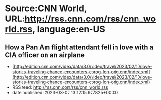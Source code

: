 # Source:CNN World, URL:http://rss.cnn.com/rss/cnn_world.rss, language:en-US

## How a Pan Am flight attendant fell in love with a CIA officer on an airplane
 - [http://edition.cnn.com/video/data/3.0/video/travel/2023/02/10/love-stories-traveling-chance-encounters-cprog-lon-orig.cnn/index.xml](http://edition.cnn.com/video/data/3.0/video/travel/2023/02/10/love-stories-traveling-chance-encounters-cprog-lon-orig.cnn/index.xml)
 - RSS feed: http://rss.cnn.com/rss/cnn_world.rss
 - date published: 2023-03-02 13:12:15.927825+00:00



